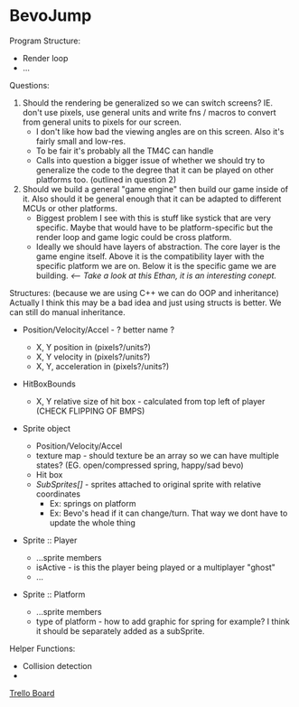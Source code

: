# BevoJump

Program Structure:

-   Render loop
-   ...

Questions:

1. Should the rendering be generalized so we can switch screens? IE. don't use pixels, use general units and write fns / macros to convert from general units to pixels for our screen.
    - I don't like how bad the viewing angles are on this screen. Also it's fairly small and low-res.
    - To be fair it's probably all the TM4C can handle
    - Calls into question a bigger issue of whether we should try to generalize the code to the degree that it can be played on other platforms too. (outlined in question 2)
2. Should we build a general "game engine" then build our game inside of it. Also should it be general enough that it can be adapted to different MCUs or other platforms.
    - Biggest problem I see with this is stuff like systick that are very specific. Maybe that would have to be platform-specific but the render loop and game logic could be cross platform.
    - Ideally we should have layers of abstraction. The core layer is the game engine itself. Above it is the compatibility layer with the specific platform we are on. Below it is the specific game we are building. _<-- Take a look at this Ethan, it is an interesting conept._

Structures: (because we are using C++ we can do OOP and inheritance) Actually I think this may be a bad idea and just using structs is better. We can still do manual inheritance.

-   Position/Velocity/Accel - ? better name ?
    -   X, Y position in (pixels?/units?)
    -   X, Y velocity in (pixels?/units?)
    -   X, Y, acceleration in (pixels?/units?)
-   HitBoxBounds
    -   X, Y relative size of hit box - calculated from top left of player (CHECK FLIPPING OF BMPS)
-   Sprite object

    -   Position/Velocity/Accel
    -   texture map - should texture be an array so we can have multiple states? (EG. open/compressed spring, happy/sad bevo)
    -   Hit box
    -   _SubSprites[]_ - sprites attached to original sprite with relative coordinates
        -   Ex: springs on platform
        -   Ex: Bevo's head if it can change/turn. That way we dont have to update the whole thing

-   Sprite :: Player

    -   ...sprite members
    -   isActive - is this the player being played or a multiplayer "ghost"
    -   ...

-   Sprite :: Platform
    -   ...sprite members
    -   type of platform - how to add graphic for spring for example? I think it should be separately added as a subSprite.

Helper Functions:

-   Collision detection
-

[Trello Board](https://trello.com/b/5CG38WG3/software)
